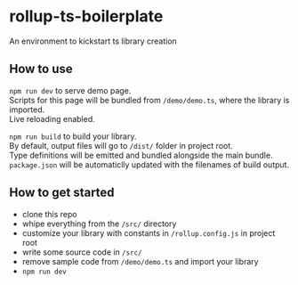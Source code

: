 # rollup-ts-boilerplate

An environment to kickstart ts library creation

## How to use
`npm run dev` to serve demo page.  
Scripts for this page will be bundled from `/demo/demo.ts`, where the library is imported.  
Live reloading enabled.

`npm run build` to build your library.  
By default, output files will go to `/dist/` folder in project root.  
Type definitions will be emitted and bundled alongside the main bundle.  
`package.json` will be automaticlly updated with the filenames of build output.

## How to get started
- clone this repo
- whipe everything from the `/src/` directory
- customize your library with constants in `/rollup.config.js` in project root
- write some source code in `/src/`
- remove sample code from `/demo/demo.ts` and import your library
- `npm run dev`
